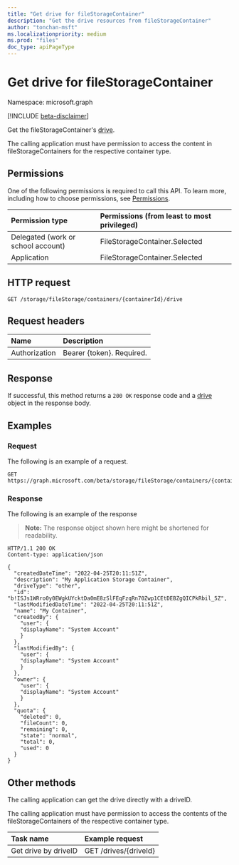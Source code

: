 ```yaml
---
title: "Get drive for fileStorageContainer"
description: "Get the drive resources from fileStorageContainer"
author: "tonchan-msft"
ms.localizationpriority: medium
ms.prod: "files"
doc_type: apiPageType
---
```


# Get drive for fileStorageContainer
Namespace: microsoft.graph

[!INCLUDE [beta-disclaimer](../../includes/beta-disclaimer.md)]

Get the fileStorageContainer's [drive](../resources/drive.md).  

The calling application must have permission to access the content in fileStorageContainers for the respective container type.

## Permissions
One of the following permissions is required to call this API. To learn more, including how to choose permissions, see [Permissions](/graph/permissions-reference).

|Permission type|Permissions (from least to most privileged)|
|:---|:---|
|Delegated (work or school account)|FileStorageContainer.Selected|
|Application|FileStorageContainer.Selected|

## HTTP request

<!-- {
  "blockType": "ignored"
}
-->
``` http
GET /storage/fileStorage/containers/{containerId}/drive
```


## Request headers
|Name|Description|
|:---|:---|
|Authorization|Bearer {token}. Required.|


## Response

If successful, this method returns a `200 OK` response code and a [drive](../resources/drive.md) object in the response body.

## Examples

### Request
The following is an example of a request.
<!-- {
  "blockType": "request",
  "name": "list_drive"
}
-->
``` http
GET https://graph.microsoft.com/beta/storage/fileStorage/containers/{containerId}/drive
```


### Response
The following is an example of the response
>**Note:** The response object shown here might be shortened for readability.
<!-- {
  "blockType": "response",
  "truncated": true,
  "@odata.type": "Collection(oneDrive.drive)"
}
-->
``` http
HTTP/1.1 200 OK
Content-type: application/json

{
  "createdDateTime": "2022-04-25T20:11:51Z",
  "description": "My Application Storage Container",
  "driveType": "other",
  "id": "b!ISJs1WRro0y0EWgkUYcktDa0mE8zSlFEqFzqRn70Zwp1CEtDEBZgQICPkRbil_5Z",
  "lastModifiedDateTime": "2022-04-25T20:11:51Z",
  "name": "My Container",
  "createdBy": {
    "user": {
    "displayName": "System Account"
    }
  },
  "lastModifiedBy": {
    "user": {
    "displayName": "System Account"
    }
  },
  "owner": {
    "user": {
    "displayName": "System Account"
    }
  },
  "quota": {
    "deleted": 0,
    "fileCount": 0,
    "remaining": 0,
    "state": "normal",
    "total": 0,
    "used": 0
  }
}
```

## Other methods

The calling application can get the drive directly with a driveID. 

The calling application must have permission to access the contents of the fileStorageContainers of the respective container type.

|Task name|Example request|
|:---|:---|
|Get drive by driveID|GET /drives/{driveId}|

